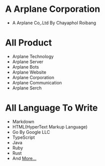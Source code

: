 # A Arplane Corporation
* A Arplane Co,.Ltd By Chayaphol Roibang
# All Product
* Arplane Technology
* Arplane Server
* Arplane Bots
* Arplane Website
* Arplane Corporation
* Arplane Communication
* Arplane Serch
# All Language To Write
* Markdown
* HTML(HyperText Markup Language)
* Go By Google LLC
* TypeScript
* Java
* Ruby
* Rust
* And [More...](lang.md)
